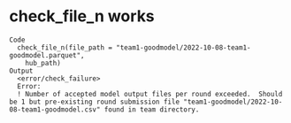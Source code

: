 # check_file_n works

    Code
      check_file_n(file_path = "team1-goodmodel/2022-10-08-team1-goodmodel.parquet",
        hub_path)
    Output
      <error/check_failure>
      Error:
      ! Number of accepted model output files per round exceeded.  Should be 1 but pre-existing round submission file "team1-goodmodel/2022-10-08-team1-goodmodel.csv" found in team directory.

